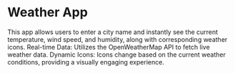 # Weather App
 This app allows users to enter a city name and instantly see the current temperature, wind speed, and humidity, along with corresponding weather icons. 
 Real-time Data: Utilizes the OpenWeatherMap API to fetch live weather data.
Dynamic Icons: Icons change based on the current weather conditions, providing a visually engaging experience.
